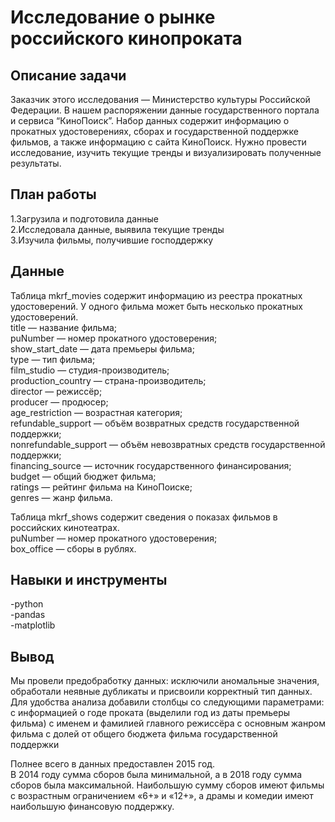 # Исследование о рынке российского кинопроката

## Описание задачи  
Заказчик этого исследования — Министерство культуры Российской Федерации. В нашем распоряжении данные государственного портала и сервиса “КиноПоиск”. Набор данных содержит информацию о прокатных удостоверениях, сборах и государственной поддержке фильмов, а также информацию с сайта КиноПоиск. Нужно провести исследование, изучить текущие тренды и визуализировать полученные результаты.

## План работы  
  1.Загрузила и подготовила данные  
  2.Исследовала данные, выявила текущие тренды  
  3.Изучила фильмы, получившие господдержку  

## Данные  
Таблица mkrf_movies содержит информацию из реестра прокатных удостоверений. У одного фильма может быть несколько прокатных удостоверений.   
title — название фильма;  
puNumber — номер прокатного удостоверения;  
show_start_date — дата премьеры фильма;  
type — тип фильма;  
film_studio — студия-производитель;  
production_country — страна-производитель;    
director — режиссёр;  
producer — продюсер;  
age_restriction — возрастная категория;  
refundable_support — объём возвратных средств государственной поддержки;  
nonrefundable_support — объём невозвратных средств государственной поддержки;  
financing_source — источник государственного финансирования;  
budget — общий бюджет фильма;  
ratings — рейтинг фильма на КиноПоиске;  
genres — жанр фильма.  

Таблица mkrf_shows содержит сведения о показах фильмов в российских кинотеатрах.  
puNumber — номер прокатного удостоверения;  
box_office — сборы в рублях.  

## Навыки и инструменты  
-python  
-pandas  
-matplotlib  

## Вывод  
Мы провели предобработку данных: исключили аномальные значения, обработали неявные дубликаты и присвоили корректный тип данных.  
Для удобства анализа добавили столбцы со следующими параметрами:
с информацией о годе проката (выделили год из даты премьеры фильма)
с именем и фамилией главного режиссёра
с основным жанром фильма
с долей от общего бюджета фильма государственной поддержки  

Полнее всего в данных предоставлен 2015 год.  
В 2014 году сумма сборов была минимальной, а в 2018 году сумма сборов была максимальной. 
Наибольшую сумму сборов имеют фильмы с возрастным ограничением «6+» и «12+», а драмы и комедии имеют наибольшую финансовую поддержку.
